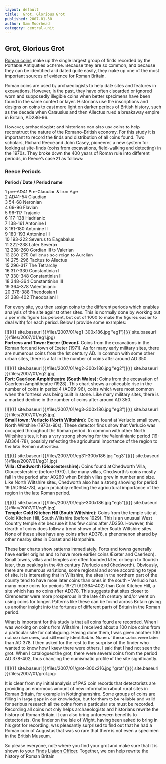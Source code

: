 ```yaml
---
layout: default
title:  Grot, Glorious Grot
published: 2007-01-30
author: Sam Moorhead
category: central-unit
---
```


Grot, Glorious Grot
-------------------

[Roman coins](https://finds.org.uk/romancoins/ "Guide to Roman coins") make up the single largest group of finds recorded by the Portable Antiquities Scheme. Because they are so common, and because they can be identified and dated quite easily, they make up one of the most important sources of evidence for Roman Britain.

Roman coins are used by archaeologists to help date sites and features in excavations. However, in the past, they have often discarded or ignored worn and supposedly illegible coins when better specimens have been found in the same context or layer. Historians use the inscriptions and designs on coins to cast more light on darker periods of British history, such as the decade when Carausius and then Allectus ruled a breakaway empire in Britain, AD286-96.

However, archaeologists [](https://finds.org.uk/wordpress/wp-content/uploads/2007/01/eg1.jpg "Fortress and Town â€“ Exeter (Devon)")and historians can also use coins to help reconstruct the nature of the Romano-British economy. For this study it is important to record the finds and distribution of all coins found. Two scholars, Richard Reece and John Casey, pioneered a new system for looking at site-finds (coins from excavations, field-walking and detecting) in the 1970s. They broke down the 400 years of Roman rule into different periods, in Reece’s case 21 as follows:

### Reece Periods

**Period / Date / Period name**

1 pre-AD41 Pre-Claudian & Iron Age  
2 AD41-54 Claudian  
3 54-68 Neronian  
4 69-96 Flavian  
5 96-117 Trajanic  
6 117-138 Hadrianic  
7 138-161 Antonine I  
8 161-180 Antonine II  
9 180-193 Antonine III  
10 193-222 Severus to Elagabalus  
11 222-238 Later Severan  
12 238-260 Gordian III to Valerian  
13 260-275 Gallienus sole reign to Aurelian  
14 275-296 Tacitus to Allectus  
15 296-317 The Tetrarchy  
16 317-330 Constantinian I  
17 330-348 Constantinian II  
18 348-364 Constantinian III  
19 364-378 Valentinianic  
20 378-388 Theodosian I  
21 388-402 Theodosian II

For every site, you then assign coins to the different periods which enables analysis of the site against other sites. This is normally done by working out a per mills figure (as percent, but out of 1000 to make the figures easier to deal with) for each period. Below I provide some examples:

[![]({{ site.baseurl }}/files/2007/01/eg1-300x186.jpg "eg1")]({{ site.baseurl }}/files/2007/01/eg1.jpg)  
**Fortress and Town: Exeter (Devon):** Coins from the excavations in the Roman fort and town of Exeter (1971). As for many early military sites, there are numerous coins from the 1st century AD. In common with some other urban sites, there is a fall in the number of coins after around AD 350.

[![]({{ site.baseurl }}/files/2007/01/eg2-300x186.jpg "eg2")]({{ site.baseurl }}/files/2007/01/eg2.jpg)  
**Fort: Caerleon Amphitheatre (South Wales):** Coins from the excavation of Caerleon Amphitheatre (1928). This chart shows a noticeable rise in the number of coins in period 4 (AD69-96), coins which were most common when the fortress was being built in stone. Like many military sites, there is a marked decline in the number of coins after around AD 350.

[![]({{ site.baseurl }}/files/2007/01/eg3-300x186.jpg "eg3")]({{ site.baseurl }}/files/2007/01/eg3.jpg)  
**Small town: Verlucio (North Wiltshire):** Coins found at Verlucio small town, North Wiltshire (1970s-90s). These detector finds show that Verlucio was occupied throughout the Roman period. In common with other North Wiltshire sites, it has a very strong showing for the Valentinianic period (19: AD364-78), possibly reflecting the agricultural importance of the region to the late Roman authorities.

[![]({{ site.baseurl }}/files/2007/01/eg31-300x186.jpg "eg3")]({{ site.baseurl }}/files/2007/01/eg31.jpg)  
**Villa: Chedworth (Gloucestershire):** Coins found at Chedworth Villa, Gloucestershire (before 1970). Like many villas, Chedworth’s coins mostly fall in the period after AD260 when British villas grew in number and size. Like North Wiltshire sites, Chedworth also has a strong showing for period 19 (AD364-78), again probably reflecting the agricultural importance of the region in the late Roman period.

[![]({{ site.baseurl }}/files/2007/01/eg5-300x186.jpg "eg5")]({{ site.baseurl }}/files/2007/01/eg5.jpg)  
**Temple: Cold Kitchen Hill (South Wiltshire):** Coins from the temple site at Cold Kitchen Hill, South Wiltshire (before 1929). This is an unusual West Country temple site because it has few coins after AD350. However, this dearth of coins does follow a trend shown at other South Wiltshire sites. None of these sites have any coins after AD378, a phenomenon shared by other nearby sites in Dorset and Hampshire.

These bar charts show patterns immediately. Forts and towns generally have earlier origins and so have more earlier coins (Exeter and Caerleon). Small towns, villas and temples are often founded later, or begin to flourish later, thus peaking in the 4th century (Verlucio and Chedworth). Obviously, there are numerous variations, some regional and some according to type of site. It is interesting that in Wiltshire, the sites in the northern part of the county tend to have more later coins than ones in the south – Verlucio has many more coins for periods 19-21 (AD364-402) than Cold Kitchen Hill, a site which has no coins after AD378. This suggests that sites closer to Cirencester were more prosperous in the late 4th century and/or went on using coins for longer. Patterns like these can be found across Britain giving us another insight into the fortunes of different parts of Britain in the Roman period.

What is important for this study is that all coins found are recorded. When I was working on coins from Wiltshire, I received about a 100 nice coins from a particular site for cataloguing. Having done them, I was given another 100 not so nice ones, but still easily identifiable. None of these coins were later than AD 378. I then asked for the rest to the surprise of the finder who wanted to know how I knew there were others. I said that I had not seen the grot. When I catalogued the grot, there were several coins from the period AD 378-402, thus changing the numismatic profile of the site significantly.

[![]({{ site.baseurl }}/files/2007/01/grot-300x216.jpg "grot")]({{ site.baseurl }}/files/2007/01/grot.jpg)

It is clear from my initial analysis of PAS coin records that detectorists are providing an enormous amount of new information about rural sites in Roman Britain, for example in Nottinghamshire. Some groups of coins are filling in large gaps in our knowledge, but for them to be reliable and valid for serious research all the coins from a particular site must be recorded. Recording all coins not only helps archaeologists and historians rewrite the history of Roman Britain, it can also bring unforeseen benefits to detectorists. One finder on the Isle of Wight, having been asked to bring in his grot for recording, was pleasantly surprised to find out that he had a Roman coin of Augustus that was so rare that there is not even a specimen in the British Museum.

So please everyone, note where you find your grot and make sure that it is shown to your [Finds Liaison Officer](https://finds.org.uk/contacts/ "List of FLO contact details"). Together, we can help rewrite the history of Roman Britain.
